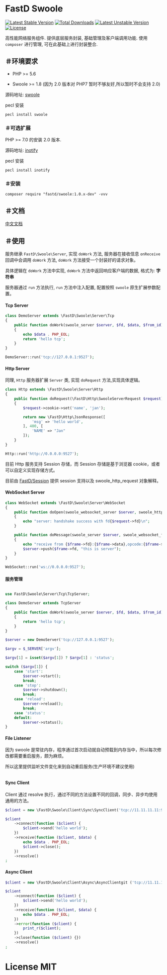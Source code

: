 # FastD Swoole

[![Latest Stable Version](https://poser.pugx.org/fastd/swoole/v/stable)](https://packagist.org/packages/fastd/swoole) [![Total Downloads](https://poser.pugx.org/fastd/swoole/downloads)](https://packagist.org/packages/fastd/swoole) [![Latest Unstable Version](https://poser.pugx.org/fastd/swoole/v/unstable)](https://packagist.org/packages/fastd/swoole) [![License](https://poser.pugx.org/fastd/swoole/license)](https://packagist.org/packages/fastd/swoole)

高性能网络服务组件. 提供底层服务封装, 基础管理及客户端调用功能. 使用 `composer` 进行管理, 可在此基础上进行封装整合.

## ＃环境要求

* PHP >= 5.6

* Swoole >= 1.8 (因为 2.0 版本对 PHP7 暂时不够友好,所以暂时不会支持 2.0)

源码地址: [swoole](https://github.com/swoole/swoole-src)

pecl 安装

```shell
pecl install swoole
```

### ＃可选扩展

PHP >= 7.0 的安装 2.0 版本.

源码地址: [inotify](http://pecl.php.net/package/inotify)

pecl 安装

```shell
pecl install inotify
```

### ＃安装

```
composer require "fastd/swoole:1.0.x-dev" -vvv
```

## ＃文档

[中文文档](docs/readme.md)

## ＃使用

服务继承 `FastD\Swoole\Server`, 实现 `doWork` 方法, 服务器在接收信息 `onReceive` 回调中会调用 `doWork` 方法, `doWork` 方法接受一个封装好的请求对象。

具体逻辑在 `doWork` 方法中实现, `doWork` 方法中返回响应客户端的数据, 格式为: **字符串**

服务器通过 `run` 方法执行, `run` 方法中注入配置, 配置按照 `swoole` 原生扩展参数配置。

#### Tcp Server

```php
class DemoServer extends \FastD\Swoole\Server\Tcp
{
    public function doWork(swoole_server $server, $fd, $data, $from_id)
    {
        echo $data . PHP_EOL;
        return 'hello tcp';
    }
}

DemoServer::run('tcp://127.0.0.1:9527');
```

#### Http Server

同理, `Http` 服务器扩展 `Server` 类, 实现 `doRequest` 方法,实现具体逻辑。

```php
class Http extends \FastD\Swoole\Server\Http
{
    public function doRequest(\FastD\Http\SwooleServerRequest $request)
    {
        $request->cookie->set('name', 'jan');

        return new \FastD\Http\JsonResponse([
            'msg' => 'hello world',
        ], 400, [
            'NAME' => "Jan"
        ]);
    }
}

Http::run('http://0.0.0.0:9527');
```

目前 Http 服务支持 Session 存储，而 Session 存储是基于浏览器 cookie，或者可以自定义实现存储方式。

目前由 [FastD/Session](https://github.com/JanHuang/http) 提供 session 支持以及 swoole_http_request 对象解释。

#### WebSocket Server

```php
class WebSocket extends \FastD\Swoole\Server\WebSocket
{
    public function doOpen(swoole_websocket_server $server, swoole_http_request $request)
    {
        echo "server: handshake success with fd{$request->fd}\n";
    }

    public function doMessage(swoole_server $server, swoole_websocket_frame $frame)
    {
        echo "receive from {$frame->fd}:{$frame->data},opcode:{$frame->opcode},fin:{$frame->finish}\n";
        $server->push($frame->fd, "this is server");
    }
}

WebSocket::run('ws://0.0.0.0:9527');
```

#### 服务管理

```php

use FastD\Swoole\Server\Tcp\TcpServer;

class DemoServer extends TcpServer
{
    public function doWork(swoole_server $server, $fd, $data, $from_id)
    {
        return 'hello tcp';
    }
}

$server = new DemoServer('tcp://127.0.0.1:9527');

$argv = $_SERVER['argv'];

$argv[1] = isset($argv[1]) ? $argv[1] : 'status';

switch ($argv[1]) {
    case 'start':
        $server->start();
        break;
    case 'stop':
        $server->shutdown();
        break;
    case 'reload':
        $server->reload();
        break;
    case 'status':
    default:
        $server->status();
}
```

#### File Listener

因为 swoole 是常驻内存，程序通过首次启动就自动预载到内存当中，所以每次修改都需要重启服务，颇为麻烦。

所以这里提供监听文件变化来到自动重启服务(生产环境不建议使用)

```php

```

#### Sync Client

Client 通过 resolve 执行，通过不同的方法设置不同的回调，同步、异步均使用通用的方法。

```php
$client = new \FastD\Swoole\Client\Sync\SyncClient('tcp://11.11.11.11:9527');

$client
    ->connect(function ($client) {
        $client->send('hello world');
    })
    ->receive(function ($client, $data) {
        echo $data . PHP_EOL;
        $client->close();
    })
    ->resolve()
;
```

#### Async Client

```php
$client = new \FastD\Swoole\Client\Async\AsyncClientgit ('tcp://11.11.11.11:9527');

$client
    ->connect(function ($client) {
        $client->send('hello world');
    })
    ->receive(function ($client, $data) {
        echo $data . PHP_EOL;
    })
    ->error(function ($client) {
        print_r($client);
    })
    ->close(function ($client) {})
    ->resolve()
;
```

# License MIT
